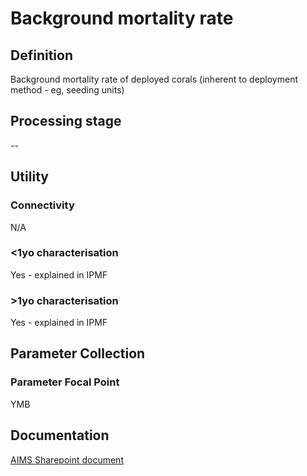 # Background mortality rate
<!-- 
{: .no_toc .text-delta }
* TOC
{:toc} -->

## Definition

Background mortality rate of deployed corals (inherent to deployment method - eg, seeding units)

## Processing stage

--

## Utility 
### Connectivity

N/A

### <1yo characterisation

Yes - explained in IPMF 

### >1yo characterisation

Yes - explained in IPMF

## Parameter Collection
### Parameter Focal Point

YMB

## Documentation

[AIMS Sharepoint document](https://aimsgovau.sharepoint.com/:w:/r/sites/RRAPMDS/_layouts/15/Doc.aspx?sourcedoc=%7B29094931-0C78-4E5E-A569-DE704A93116B%7D&file=Parameter_cultured_corals_NEW.docx)